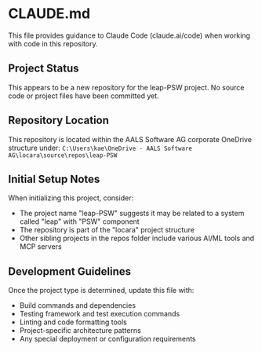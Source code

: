 # CLAUDE.md

This file provides guidance to Claude Code (claude.ai/code) when working with code in this repository.

## Project Status

This appears to be a new repository for the leap-PSW project. No source code or project files have been committed yet.

## Repository Location

This repository is located within the AALS Software AG corporate OneDrive structure under:
`C:\Users\kae\OneDrive - AALS Software AG\locara\source\repos\leap-PSW`

## Initial Setup Notes

When initializing this project, consider:
- The project name "leap-PSW" suggests it may be related to a system called "leap" with "PSW" component
- The repository is part of the "locara" project structure
- Other sibling projects in the repos folder include various AI/ML tools and MCP servers

## Development Guidelines

Once the project type is determined, update this file with:
- Build commands and dependencies
- Testing framework and test execution commands
- Linting and code formatting tools
- Project-specific architecture patterns
- Any special deployment or configuration requirements
